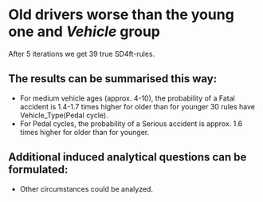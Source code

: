 # Old drivers worse than the young one and *Vehicle* group

After 5 iterations we get 39 true SD4ft-rules.

## The results can be summarised this way: 

+ For medium vehicle ages (approx. 4-10), the probability of a Fatal accident is 1.4-1.7 times higher for older than for younger
30 rules have Vehicle_Type(Pedal cycle).
+ For Pedal cycles, the probability of a Serious accident is approx. 1.6 times higher for older than for younger. 




## Additional induced analytical questions can be formulated:  

+ Other circumstances could be analyzed. 

